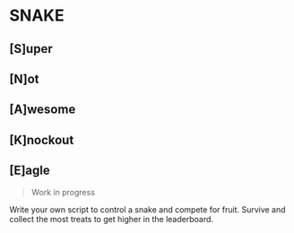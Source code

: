 # SNAKE

## [S]uper
## [N]ot
## [A]wesome
## [K]nockout
## [E]agle

> Work in progress

Write your own script to control a snake and compete for fruit.
Survive and collect the most treats to get higher in the leaderboard.
